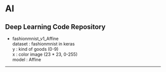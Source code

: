 # AI   
   
## Deep Learning Code Repository   
* fashionmnist_v1_Affine   
dataset : fashionmnist in keras   
y : kind of goods (0-9)   
x : color image (23 * 23, 0-255)    
model : Affine   
***

